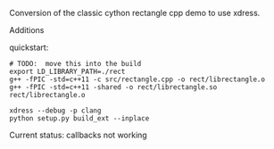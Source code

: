 Conversion of the classic cython rectangle cpp demo to use xdress.

Additions

quickstart: 

    # TODO:  move this into the build
    export LD_LIBRARY_PATH=./rect
    g++ -fPIC -std=c++11 -c src/rectangle.cpp -o rect/librectangle.o 
    g++ -fPIC -std=c++11 -shared -o rect/librectangle.so rect/librectangle.o

    xdress --debug -p clang 
    python setup.py build_ext --inplace


Current status: callbacks not working


